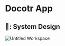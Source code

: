 # Docotr App


## 📑: System Design
![Untitled Workspace](https://github.com/user-attachments/assets/dfca4acc-aab1-46ce-abc4-cb123b976c4a)


